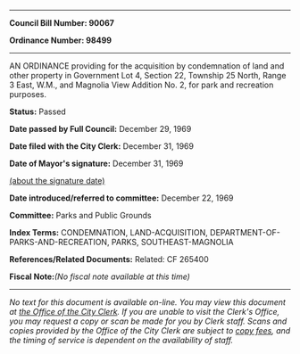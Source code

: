 

********

**Council Bill Number: 90067**
   
**Ordinance Number: 98499**
********

 AN ORDINANCE providing for the acquisition by condemnation of land and other property in Government Lot 4, Section 22, Township 25 North, Range 3 East, W.M., and Magnolia View Addition No. 2, for park and recreation purposes.

**Status:** Passed
   
**Date passed by Full Council:** December 29, 1969
   
**Date filed with the City Clerk:** December 31, 1969
   
**Date of Mayor's signature:** December 31, 1969
   
[(about the signature date)](/~public/approvaldate.htm)
   
   
   
**Date introduced/referred to committee:** December 22, 1969
   
**Committee:** Parks and Public Grounds
   
   
**Index Terms:** CONDEMNATION, LAND-ACQUISITION, DEPARTMENT-OF-PARKS-AND-RECREATION, PARKS, SOUTHEAST-MAGNOLIA

**References/Related Documents:** Related: CF 265400

**Fiscal Note:**_(No fiscal note available at this time)_
********

_No text for this document is available on-line. You may view this document at [the Office of the City Clerk](http://www.seattle.gov/leg/clerk/contactUs.htm). If you are unable to visit the Clerk's Office, you may request a copy or scan be made for you by Clerk staff. Scans and copies provided by the Office of the City Clerk are subject to [copy fees](http://clerk.seattle.gov/~public/clerkfees.htm), and the timing of service is dependent on the availability of staff._

